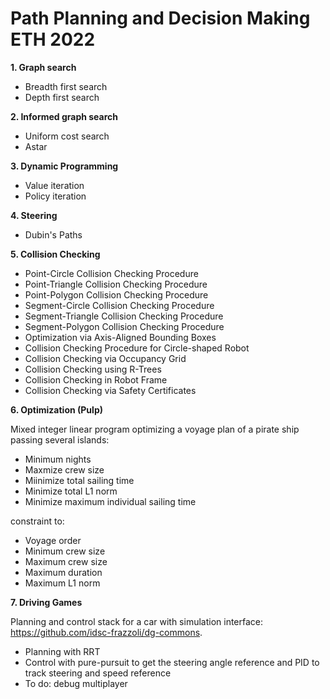 # Path Planning and Decision Making ETH 2022

**1. Graph search**
- Breadth first search
- Depth first search

**2. Informed graph search**
- Uniform cost search
- Astar

**3. Dynamic Programming**
- Value iteration
- Policy iteration

**4. Steering**
- Dubin's Paths

**5. Collision Checking**
- Point-Circle Collision Checking Procedure
- Point-Triangle Collision Checking Procedure
- Point-Polygon Collision Checking Procedure
- Segment-Circle Collision Checking Procedure
- Segment-Triangle Collision Checking Procedure
- Segment-Polygon Collision Checking Procedure
- Optimization via Axis-Aligned Bounding Boxes
- Collision Checking Procedure for Circle-shaped Robot
- Collision Checking via Occupancy Grid
- Collision Checking using R-Trees
- Collision Checking in Robot Frame
- Collision Checking via Safety Certificates

**6. Optimization (Pulp)**

Mixed integer linear program optimizing a voyage plan of a pirate ship passing several islands:
- Minimum nights
- Maxmize crew size
- Miinimize total sailing time
- Minimize total L1 norm
- Minimize maximum individual sailing time

constraint to:
- Voyage order
- Minimum crew size
- Maximum crew size
- Maximum duration
- Maximum L1 norm

**7. Driving Games**

Planning and control stack for a car with simulation interface: https://github.com/idsc-frazzoli/dg-commons. 
- Planning with RRT
- Control with pure-pursuit to get the steering angle reference and PID to track steering and speed reference
- To do: debug multiplayer 
